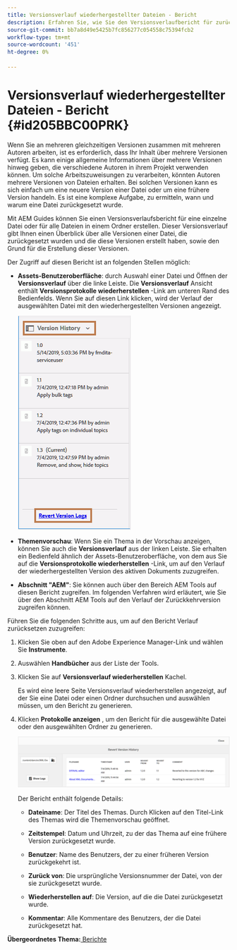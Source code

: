 ```yaml
---
title: Versionsverlauf wiederhergestellter Dateien - Bericht
description: Erfahren Sie, wie Sie den Versionsverlaufbericht für zurückgegebene Dateien
source-git-commit: bb7a8d49e5425b7fc856277c054558c75394fcb2
workflow-type: tm+mt
source-wordcount: '451'
ht-degree: 0%

---
```



# Versionsverlauf wiederhergestellter Dateien - Bericht {#id205BBC00PRK}

Wenn Sie an mehreren gleichzeitigen Versionen zusammen mit mehreren Autoren arbeiten, ist es erforderlich, dass Ihr Inhalt über mehrere Versionen verfügt. Es kann einige allgemeine Informationen über mehrere Versionen hinweg geben, die verschiedene Autoren in ihrem Projekt verwenden können. Um solche Arbeitszuweisungen zu verarbeiten, könnten Autoren mehrere Versionen von Dateien erhalten. Bei solchen Versionen kann es sich einfach um eine neuere Version einer Datei oder um eine frühere Version handeln. Es ist eine komplexe Aufgabe, zu ermitteln, wann und warum eine Datei zurückgesetzt wurde.

Mit AEM Guides können Sie einen Versionsverlaufsbericht für eine einzelne Datei oder für alle Dateien in einem Ordner erstellen. Dieser Versionsverlauf gibt Ihnen einen Überblick über alle Versionen einer Datei, die zurückgesetzt wurden und die diese Versionen erstellt haben, sowie den Grund für die Erstellung dieser Versionen.

Der Zugriff auf diesen Bericht ist an folgenden Stellen möglich:

- **Assets-Benutzeroberfläche**: durch Auswahl einer Datei und Öffnen der **Versionsverlauf** über die linke Leiste. Die **Versionsverlauf** Ansicht enthält **Versionsprotokolle wiederherstellen** -Link am unteren Rand des Bedienfelds. Wenn Sie auf diesen Link klicken, wird der Verlauf der ausgewählten Datei mit den wiederhergestellten Versionen angezeigt.

   ![](images/revert-log-from-assets-ui.png)

- **Themenvorschau**: Wenn Sie ein Thema in der Vorschau anzeigen, können Sie auch die **Versionsverlauf** aus der linken Leiste. Sie erhalten ein Bedienfeld ähnlich der Assets-Benutzeroberfläche, von dem aus Sie auf die **Versionsprotokolle wiederherstellen** -Link, um auf den Verlauf der wiederhergestellten Version des aktiven Dokuments zuzugreifen.

- **Abschnitt &quot;AEM&quot;**: Sie können auch über den Bereich AEM Tools auf diesen Bericht zugreifen. Im folgenden Verfahren wird erläutert, wie Sie über den Abschnitt AEM Tools auf den Verlauf der Zurückkehrversion zugreifen können.


Führen Sie die folgenden Schritte aus, um auf den Bericht Verlauf zurücksetzen zuzugreifen:

1. Klicken Sie oben auf den Adobe Experience Manager-Link und wählen Sie **Instrumente**.

1. Auswählen **Handbücher** aus der Liste der Tools.

1. Klicken Sie auf **Versionsverlauf wiederherstellen** Kachel.

   Es wird eine leere Seite Versionsverlauf wiederherstellen angezeigt, auf der Sie eine Datei oder einen Ordner durchsuchen und auswählen müssen, um den Bericht zu generieren.

1. Klicken **Protokolle anzeigen** , um den Bericht für die ausgewählte Datei oder den ausgewählten Ordner zu generieren.

   ![](images/revert-version-history-report.png)

   Der Bericht enthält folgende Details:

   - **Dateiname**: Der Titel des Themas. Durch Klicken auf den Titel-Link des Themas wird die Themenvorschau geöffnet.

   - **Zeitstempel**: Datum und Uhrzeit, zu der das Thema auf eine frühere Version zurückgesetzt wurde.

   - **Benutzer**: Name des Benutzers, der zu einer früheren Version zurückgekehrt ist.

   - **Zurück von**: Die ursprüngliche Versionsnummer der Datei, von der sie zurückgesetzt wurde.

   - **Wiederherstellen auf**: Die Version, auf die die Datei zurückgesetzt wurde.

   - **Kommentar**: Alle Kommentare des Benutzers, der die Datei zurückgesetzt hat.


**Übergeordnetes Thema:**[ Berichte](reports-intro.md)

